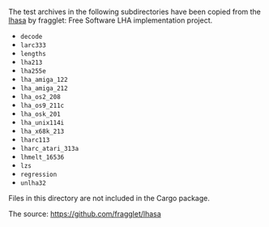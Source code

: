 The test archives in the following subdirectories have been copied from the [lhasa] by fragglet: Free Software LHA implementation project.

- `decode`
- `larc333`
- `lengths`
- `lha213`
- `lha255e`
- `lha_amiga_122`
- `lha_amiga_212`
- `lha_os2_208`
- `lha_os9_211c`
- `lha_osk_201`
- `lha_unix114i`
- `lha_x68k_213`
- `lharc113`
- `lharc_atari_313a`
- `lhmelt_16536`
- `lzs`
- `regression`
- `unlha32`

Files in this directory are not included in the Cargo package.

The source: https://github.com/fragglet/lhasa


[lhasa]: https://fragglet.github.io/lhasa/